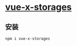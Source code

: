 # [vue-x-storages](https://github.com/chaosannals/vue-x-storages)

## 安装

```bash
npm i vue-x-storages
```
